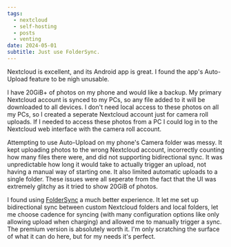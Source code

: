 ```yaml
---
tags:
  - nextcloud
  - self-hosting
  - posts
  - venting
date: 2024-05-01
subtitle: Just use FolderSync.
---
```

Nextcloud is excellent, and its Android app is great.  I found the app's Auto-Upload feature to be nigh unusable.

I have 20GiB+ of photos on my phone and would like a backup.  My primary Nextcloud account is synced to my PCs, so any file added to it will be downloaded to all devices.  I don't need local access to these photos on all my PCs, so I created a seperate Nextcloud account just for camera roll uploads. If I needed to access these photos from a PC I could log in to the Nextcloud web interface with the camera roll account.

Attempting to use Auto-Upload on my phone's Camera folder was messy.  It kept uploading photos to the wrong Nextcloud account, incorrectly counting how many files there were, and did not supporting bidirectional sync.  It was unpredictable how long it would take to actually trigger an upload, not having a manual way of starting one.  It also limited automatic uploads to a single folder. These issues were all seperate from the fact that the UI was extremely glitchy as it tried to show 20GiB of photos.

I found using [FolderSync](https://www.tacit.dk/foldersync) a much better experience.  It let me set up bidirectional sync between custom Nextcloud folders and local folders, let me choose cadence for syncing (with many configuration options like only allowing upload when charging) and allowed me to manually trigger a sync.  The premium version is absolutely worth it.  I'm only scratching the surface of what it can do here, but for my needs it's perfect.
